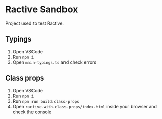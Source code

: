 # Ractive Sandbox

Project used to test Ractive.

## Typings

1. Open VSCode
2. Run `npm i`
3. Open `main-typings.ts` and check errors

## Class props

1. Open VSCode
2. Run `npm i`
3. Run `npm run build:class-props`
4. Open `ractive-with-class-props/index.html` inside your browser and check the console
